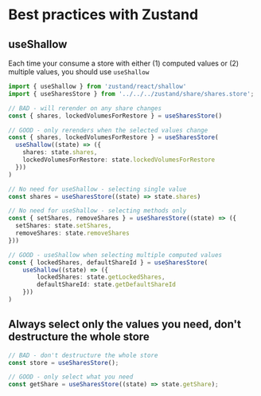 # Best practices with Zustand

## useShallow

Each time your consume a store with either (1) computed values or (2) multiple values, you should use `useShallow`

```typescript
import { useShallow } from 'zustand/react/shallow'
import { useSharesStore } from '../../../zustand/share/shares.store';

// BAD - will rerender on any share changes
const { shares, lockedVolumesForRestore } = useSharesStore()

// GOOD - only rerenders when the selected values change
const { shares, lockedVolumesForRestore } = useSharesStore(
  useShallow((state) => ({
    shares: state.shares,
    lockedVolumesForRestore: state.lockedVolumesForRestore
  }))
)

// No need for useShallow - selecting single value
const shares = useSharesStore((state) => state.shares)

// No need for useShallow - selecting methods only
const { setShares, removeShares } = useSharesStore((state) => ({
  setShares: state.setShares,
  removeShares: state.removeShares
}))

// GOOD - useShallow when selecting multiple computed values
const { lockedShares, defaultShareId } = useSharesStore(
    useShallow((state) => ({
        lockedShares: state.getLockedShares,
        defaultShareId: state.getDefaultShareId
    }))
)
```

## Always select only the values you need, don't destructure the whole store

```typescript
// BAD - don't destructure the whole store
const store = useSharesStore();

// GOOD - only select what you need
const getShare = useSharesStore((state) => state.getShare);
```
